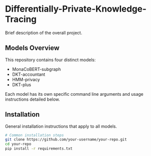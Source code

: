 # Differentially-Private-Knowledge-Tracing

Brief description of the overall project.

## Models Overview

This repository contains four distinct models:
- MonaCoBERT-subgraph
- DKT-accountant
- HMM-privacy
- DKT-plus

Each model has its own specific command line arguments and usage instructions detailed below.

## Installation

General installation instructions that apply to all models.

```bash
# Common installation steps
git clone https://github.com/your-username/your-repo.git
cd your-repo
pip install -r requirements.txt

